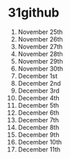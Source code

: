 # 31github

1. November 25th
2. November 26th
3. November 27th
4. November 28th
5. November 29th
6. November 30th
7. December 1st
8. December 2nd
9. December 3rd
10. December 4th
11. December 5th
12. December 6th
13. December 7th
14. December 8th
15. December 9th
16. December 10th
17. December 11th
